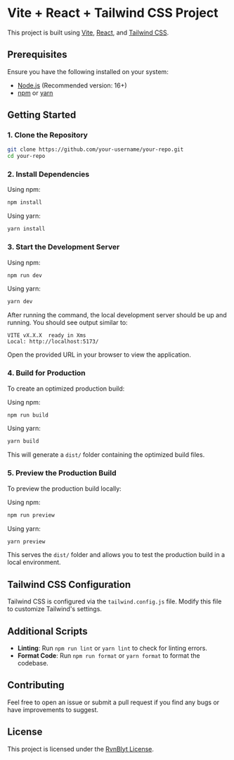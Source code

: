 # Vite + React + Tailwind CSS Project

This project is built using [Vite](https://vitejs.dev/), [React](https://reactjs.org/), and [Tailwind CSS](https://tailwindcss.com/).

## Prerequisites

Ensure you have the following installed on your system:

- [Node.js](https://nodejs.org/) (Recommended version: 16+)
- [npm](https://www.npmjs.com/) or [yarn](https://yarnpkg.com/)

## Getting Started

### 1. Clone the Repository

```sh
git clone https://github.com/your-username/your-repo.git
cd your-repo
```

### 2. Install Dependencies

Using npm:
```sh
npm install
```

Using yarn:
```sh
yarn install
```

### 3. Start the Development Server

Using npm:
```sh
npm run dev
```

Using yarn:
```sh
yarn dev
```

After running the command, the local development server should be up and running. You should see output similar to:
```
VITE vX.X.X  ready in Xms
Local: http://localhost:5173/
```
Open the provided URL in your browser to view the application.

### 4. Build for Production

To create an optimized production build:

Using npm:
```sh
npm run build
```

Using yarn:
```sh
yarn build
```

This will generate a `dist/` folder containing the optimized build files.

### 5. Preview the Production Build

To preview the production build locally:

Using npm:
```sh
npm run preview
```

Using yarn:
```sh
yarn preview
```

This serves the `dist/` folder and allows you to test the production build in a local environment.

## Tailwind CSS Configuration

Tailwind CSS is configured via the `tailwind.config.js` file. Modify this file to customize Tailwind's settings.

## Additional Scripts

- **Linting**: Run `npm run lint` or `yarn lint` to check for linting errors.
- **Format Code**: Run `npm run format` or `yarn format` to format the codebase.

## Contributing

Feel free to open an issue or submit a pull request if you find any bugs or have improvements to suggest.

## License

This project is licensed under the [RvnBlyt License](LICENSE).
